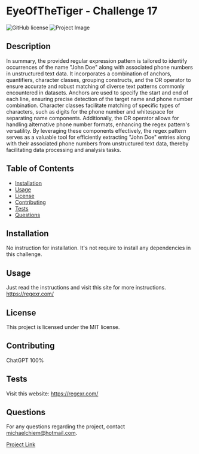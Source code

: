 
# EyeOfTheTiger - Challenge 17

![GitHub license](https://img.shields.io/badge/license-MIT-blue.svg)
![Project Image](https://i.redd.it/nac35ntlfg831.jpg)

## Description
In summary, the provided regular expression pattern is tailored to identify occurrences of the name "John Doe" along with associated phone numbers in unstructured text data. It incorporates a combination of anchors, quantifiers, character classes, grouping constructs, and the OR operator to ensure accurate and robust matching of diverse text patterns commonly encountered in datasets. Anchors are used to specify the start and end of each line, ensuring precise detection of the target name and phone number combination. Character classes facilitate matching of specific types of characters, such as digits for the phone number and whitespace for separating name components. Additionally, the OR operator allows for handling alternative phone number formats, enhancing the regex pattern's versatility. By leveraging these components effectively, the regex pattern serves as a valuable tool for efficiently extracting "John Doe" entries along with their associated phone numbers from unstructured text data, thereby facilitating data processing and analysis tasks.

## Table of Contents
- [Installation](#installation)
- [Usage](#usage)
- [License](#license)
- [Contributing](#contributing)
- [Tests](#tests)
- [Questions](#questions)

## Installation
No instruction for installation. It's not require to install any dependencies in this challenge.

## Usage
Just read the instructions and visit this site for more instructions. https://regexr.com/

## License
This project is licensed under the MIT license.

## Contributing
ChatGPT 100%

## Tests
Visit this website: https://regexr.com/

## Questions
For any questions regarding the project, contact michaelchiem@hotmail.com.

[Project Link](https://github.com/Michael-Chiem/EyeOfTheTiger)
